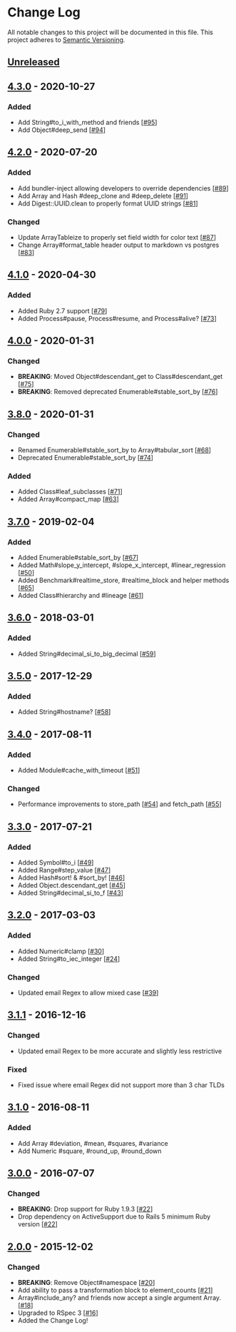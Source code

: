 # Change Log
All notable changes to this project will be documented in this file.
This project adheres to [Semantic Versioning](http://semver.org/).

## [Unreleased]

## [4.3.0] - 2020-10-27
### Added
- Add String#to_i_with_method and friends [[#95](https://github.com/ManageIQ/more_core_extensions/pull/95)]
- Add Object#deep_send [[#94](https://github.com/ManageIQ/more_core_extensions/pull/94)]

## [4.2.0] - 2020-07-20
### Added
- Add bundler-inject allowing developers to override dependencies [[#89](https://github.com/ManageIQ/more_core_extensions/pull/89)]
- Add Array and Hash #deep_clone and #deep_delete [[#91](https://github.com/ManageIQ/more_core_extensions/pull/91)]
- Add Digest::UUID.clean to properly format UUID strings [[#81](https://github.com/ManageIQ/more_core_extensions/pull/81)]

### Changed
- Update ArrayTableize to properly set field width for color text [[#87](https://github.com/ManageIQ/more_core_extensions/pull/87)]
- Change Array#format_table header output to markdown vs postgres [[#83](https://github.com/ManageIQ/more_core_extensions/pull/83)]

## [4.1.0] - 2020-04-30
### Added
- Added Ruby 2.7 support [[#79](https://github.com/ManageIQ/more_core_extensions/pull/79)]
- Added Process#pause, Process#resume, and Process#alive? [[#73](https://github.com/ManageIQ/more_core_extensions/pull/73)]

## [4.0.0] - 2020-01-31
### Changed
- **BREAKING**: Moved Object#descendant_get to Class#descendant_get [[#75](https://github.com/ManageIQ/more_core_extensions/pull/75)]
- **BREAKING**: Removed deprecated Enumerable#stable_sort_by [[#76](https://github.com/ManageIQ/more_core_extensions/pull/76)]

## [3.8.0] - 2020-01-31
### Changed
- Renamed Enumerable#stable_sort_by to Array#tabular_sort [[#68](https://github.com/ManageIQ/more_core_extensions/pull/68)]
- Deprecated Enumerable#stable_sort_by [[#74](https://github.com/ManageIQ/more_core_extensions/pull/74)]

### Added
- Added Class#leaf_subclasses [[#71](https://github.com/ManageIQ/more_core_extensions/pull/71)]
- Added Array#compact_map [[#63](https://github.com/ManageIQ/more_core_extensions/pull/63)]

## [3.7.0] - 2019-02-04
### Added
- Added Enumerable#stable_sort_by [[#67](https://github.com/ManageIQ/more_core_extensions/pull/67)]
- Added Math#slope_y_intercept, #slope_x_intercept, #linear_regression [[#50](https://github.com/ManageIQ/more_core_extensions/pull/50)]
- Added Benchmark#realtime_store, #realtime_block and helper methods [[#65](https://github.com/ManageIQ/more_core_extensions/pull/65)]
- Added Class#hierarchy and #lineage [[#61](https://github.com/ManageIQ/more_core_extensions/pull/61)]

## [3.6.0] - 2018-03-01
### Added
- Added String#decimal_si_to_big_decimal [[#59](https://github.com/ManageIQ/more_core_extensions/pull/59)]

## [3.5.0] - 2017-12-29
### Added
- Added String#hostname? [[#58](https://github.com/ManageIQ/more_core_extensions/pull/58)]

## [3.4.0] - 2017-08-11
### Added
- Added Module#cache_with_timeout [[#51](https://github.com/ManageIQ/more_core_extensions/pull/51)]

### Changed
- Performance improvements to store_path [[#54](https://github.com/ManageIQ/more_core_extensions/pull/54)]
  and fetch_path [[#55](https://github.com/ManageIQ/more_core_extensions/pull/55)]

## [3.3.0] - 2017-07-21
### Added
- Added Symbol#to_i [[#49](https://github.com/ManageIQ/more_core_extensions/pull/49)]
- Added Range#step_value [[#47](https://github.com/ManageIQ/more_core_extensions/pull/47)]
- Added Hash#sort! & #sort_by! [[#46](https://github.com/ManageIQ/more_core_extensions/pull/46)]
- Added Object.descendant_get [[#45](https://github.com/ManageIQ/more_core_extensions/pull/45)]
- Added String#decimal_si_to_f [[#43](https://github.com/ManageIQ/more_core_extensions/pull/43)]

## [3.2.0] - 2017-03-03
### Added
- Added Numeric#clamp [[#30](https://github.com/ManageIQ/more_core_extensions/pull/30)]
- Added String#to_iec_integer [[#24](https://github.com/ManageIQ/more_core_extensions/pull/24)]

### Changed
- Updated email Regex to allow mixed case [[#39](https://github.com/ManageIQ/more_core_extensions/pull/39)]

## [3.1.1] - 2016-12-16
### Changed
- Updated email Regex to be more accurate and slightly less restrictive

### Fixed
- Fixed issue where email Regex did not support more than 3 char TLDs

## [3.1.0] - 2016-08-11
### Added
- Add Array #deviation, #mean, #squares, #variance
- Add Numeric #square, #round_up, #round_down

## [3.0.0] - 2016-07-07
### Changed
- **BREAKING**: Drop support for Ruby 1.9.3 [[#22](https://github.com/ManageIQ/more_core_extensions/pull/22)]
- Drop dependency on ActiveSupport due to Rails 5 minimum Ruby version [[#22](https://github.com/ManageIQ/more_core_extensions/pull/22)]

## [2.0.0] - 2015-12-02
### Changed
- **BREAKING**: Remove Object#namespace [[#20](https://github.com/ManageIQ/more_core_extensions/pull/20)]
- Add ability to pass a transformation block to element_counts [[#21](https://github.com/ManageIQ/more_core_extensions/pull/21)]
- Array#include_any? and friends now accept a single argument Array. [[#18](https://github.com/ManageIQ/more_core_extensions/pull/18)]
- Upgraded to RSpec 3 [[#16](https://github.com/ManageIQ/more_core_extensions/pull/16)]
- Added the Change Log!

[Unreleased]: https://github.com/ManageIQ/more_core_extensions/compare/v4.3.0...HEAD
[4.3.0]: https://github.com/ManageIQ/more_core_extensions/compare/v4.2.0...v4.3.0
[4.2.0]: https://github.com/ManageIQ/more_core_extensions/compare/v4.1.0...v4.2.0
[4.1.0]: https://github.com/ManageIQ/more_core_extensions/compare/v4.0.0...v4.1.0
[4.0.0]: https://github.com/ManageIQ/more_core_extensions/compare/v3.8.0...v4.0.0
[3.8.0]: https://github.com/ManageIQ/more_core_extensions/compare/v3.7.0...v3.8.0
[3.7.0]: https://github.com/ManageIQ/more_core_extensions/compare/v3.6.0...v3.7.0
[3.6.0]: https://github.com/ManageIQ/more_core_extensions/compare/v3.5.0...v3.6.0
[3.5.0]: https://github.com/ManageIQ/more_core_extensions/compare/v3.4.0...v3.5.0
[3.4.0]: https://github.com/ManageIQ/more_core_extensions/compare/v3.3.0...v3.4.0
[3.3.0]: https://github.com/ManageIQ/more_core_extensions/compare/v3.2.0...v3.3.0
[3.2.0]: https://github.com/ManageIQ/more_core_extensions/compare/v3.1.1...v3.2.0
[3.1.1]: https://github.com/ManageIQ/more_core_extensions/compare/v3.1.0...v3.1.1
[3.1.0]: https://github.com/ManageIQ/more_core_extensions/compare/v3.0.0...v3.1.0
[3.0.0]: https://github.com/ManageIQ/more_core_extensions/compare/v2.0.0...v3.0.0
[2.0.0]: https://github.com/ManageIQ/more_core_extensions/compare/v1.2.0...v2.0.0
